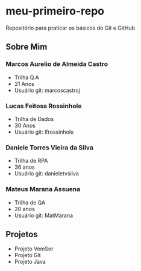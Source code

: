 # meu-primeiro-repo
Repositório para praticar os básicos do Git e GitHub
## Sobre Mim

### Marcos Aurelio de Almeida Castro
- Trilha Q.A
- 21 Anos
- Usuário git: marcoscastroj

### Lucas Feitosa Rossinhole
- Trilha de Dados
- 30 Anos
- Usuário git: lfrossinhole

### Daniele Torres Vieira da Silva
- Trilha de RPA
- 36 anos
- Usuário git: danieletvsilva

### Mateus Marana Assuena 
 - Trilha de QA
 - 20 anos
 - Usuário git: MatMarana
 
## Projetos
- Projeto VemSer
- Projeto Git
- Projeto Java